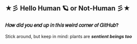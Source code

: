 ## ★彡 Hello Human 🪐 or Not-Human 彡★
### 𝐻𝑜𝑤 𝑑𝑖𝑑 𝑦𝑜𝑢 𝑒𝑛𝑑 𝑢𝑝 𝑖𝑛 𝑡ℎ𝑖𝑠 𝑤𝑒𝑖𝑟𝑑 𝑐𝑜𝑟𝑛𝑒𝑟 𝑜𝑓 𝐺𝑖𝑡𝐻𝑢𝑏? <br> 
Stick around, but keep in mind: plants are <i> <b> sentient beings too</b> </i>



<!--
**Neh3m/Neh3m** is a ✨ _special_ ✨ repository because its `README.md` (this file) appears on your GitHub profile.

Here are some ideas to get you started:

- 🔭 I’m currently working on ...
- 🌱 I’m currently learning ...
- 👯 I’m looking to collaborate on ...
- 🤔 I’m looking for help with ...
- 💬 Ask me about ...
- 📫 How to reach me: ...
- 😄 Pronouns: ...
- ⚡ Fun fact: ...
-->
